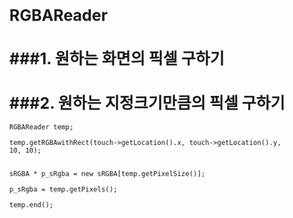 RGBAReader
==========
###1. 원하는 화면의 픽셀 구하기
=============================



###2. 원하는 지정크기만큼의 픽셀 구하기
=============================
```
RGBAReader temp;

temp.getRGBAwithRect(touch->getLocation().x, touch->getLocation().y, 10, 10);
	

sRGBA * p_sRgba = new sRGBA[temp.getPixelSize()];
	
p_sRgba = temp.getPixels();
	
temp.end();
 ```

